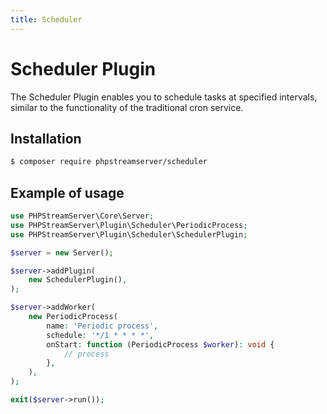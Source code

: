 ```yaml
---
title: Scheduler
---
```


# Scheduler Plugin

The Scheduler Plugin enables you to schedule tasks at specified intervals, similar to the functionality of the traditional cron service.

## Installation

```bash
$ composer require phpstreamserver/scheduler
```

## Example of usage

```php title="server.php"
use PHPStreamServer\Core\Server;
use PHPStreamServer\Plugin\Scheduler\PeriodicProcess;
use PHPStreamServer\Plugin\Scheduler\SchedulerPlugin;

$server = new Server();

$server->addPlugin(
    new SchedulerPlugin(),
);

$server->addWorker(
    new PeriodicProcess(
        name: 'Periodic process',
        schedule: '*/1 * * * *',
        onStart: function (PeriodicProcess $worker): void {
            // process
        },
    ),
);

exit($server->run());
```

